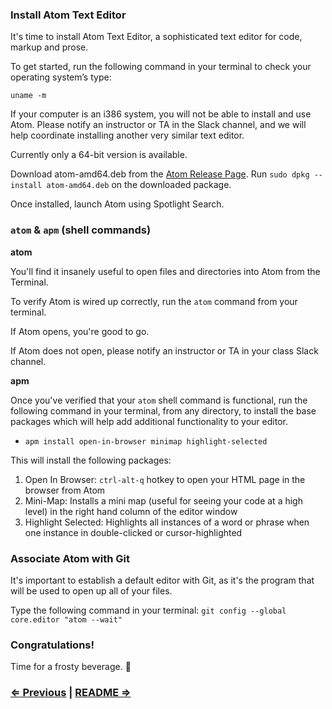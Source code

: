 ### Install Atom Text Editor

It's time to install Atom Text Editor, a sophisticated text editor for code, markup and prose.

To get started, run the following command in your terminal to check your operating system’s type:

```
uname -m
```

If your computer is an i386 system, you will not be able to install and use Atom. Please notify an instructor or TA in the Slack channel, and we will help coordinate installing another very similar text editor.

Currently only a 64-bit version is available.

Download atom-amd64.deb from the [Atom Release Page](https://github.com/atom/atom/releases/latest).
Run `sudo dpkg --install atom-amd64.deb` on the downloaded package.

Once installed, launch Atom using Spotlight Search.

### `atom` & `apm` (shell commands)
**atom**

You'll find it insanely useful to open files and directories into Atom from the Terminal.

To verify Atom is wired up correctly, run the `atom` command from your terminal.

If Atom opens, you're good to go.

If Atom does not open, please notify an instructor or TA in your class Slack channel.

**apm**

Once you've verified that your `atom` shell command is functional, run the following command in your terminal, from any directory, to install the base packages which will help add additional functionality to your editor.

- `apm install open-in-browser minimap highlight-selected`

This will install the following packages:
1. Open In Browser: `ctrl-alt-q` hotkey to open your HTML page in the browser from Atom
2. Mini-Map: Installs a mini map (useful for seeing your code at a high level) in the right hand column of the editor window
3. Highlight Selected: Highlights all instances of a word or phrase when one instance in double-clicked or cursor-highlighted

### Associate Atom with Git

It's important to establish a default editor with Git, as it's the program that will be used to open up all of your files.

Type the following command in your terminal:
`git config --global core.editor "atom --wait"`

### Congratulations!

Time for a frosty beverage. :beers:

### [⇐ Previous](3_git.md) | [README ⇒](../../../../)
